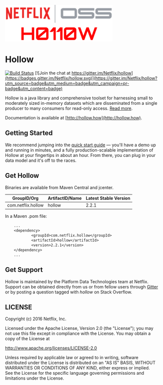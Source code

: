 ![Hollow Logo](logo.png)

# Hollow

[![Build Status](https://travis-ci.org/Netflix/hollow.svg?branch=master)](https://travis-ci.org/Netflix/hollow)
[![Join the chat at https://gitter.im/Netflix/hollow](https://badges.gitter.im/Netflix/hollow.svg)](https://gitter.im/Netflix/hollow?utm_source=badge&utm_medium=badge&utm_campaign=pr-badge&utm_content=badge)

Hollow is a java library and comprehensive toolset for harnessing small to moderately sized in-memory datasets which are disseminated from a single producer to many consumers for read-only access.  [Read more](http://techblog.netflix.com/2016/12/netflixoss-announcing-hollow.html).

Documentation is available at [http://hollow.how](http://hollow.how).  

## Getting Started

We recommend jumping into the [quick start guide](http://hollow.how/quick-start) — you'll have a demo up and running in minutes, and a fully production-scalable implementation of Hollow at your fingertips in about an hour.  From there, you can plug in your data model and it's off to the races.

## Get Hollow

Binaries are available from Maven Central and jcenter.

|GroupID/Org|ArtifactID/Name|Latest Stable Version|
|-----------|---------------|---------------------|
|com.netflix.hollow|hollow|2.2.1|

In a Maven .pom file:

        ...
        <dependency>
                <groupId>com.netflix.hollow</groupId>
                <artifactId>hollow</artifactId>
                <version>2.2.1</version>
        </dependency>
        ...

## Get Support

Hollow is maintained by the Platform Data Technologies team at Netflix.  Support can be obtained directly from us or from fellow users through [Gitter](https://gitter.im/Netflix/hollow) or by posting a question tagged with _hollow_ on Stack Overflow.

## LICENSE

Copyright (c) 2016 Netflix, Inc.

Licensed under the Apache License, Version 2.0 (the "License");
you may not use this file except in compliance with the License.
You may obtain a copy of the License at

<http://www.apache.org/licenses/LICENSE-2.0>

Unless required by applicable law or agreed to in writing, software
distributed under the License is distributed on an "AS IS" BASIS,
WITHOUT WARRANTIES OR CONDITIONS OF ANY KIND, either express or implied.
See the License for the specific language governing permissions and
limitations under the License.

